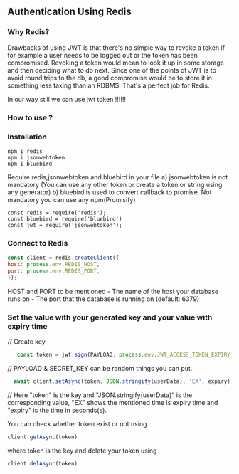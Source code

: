 ## Authentication Using Redis

### Why Redis?

Drawbacks of using JWT is that there's no simple way to revoke a token if for example a user needs to be logged out or the token has been compromised. Revoking a token would mean to look it up in some storage and then deciding what to do next. Since one of the points of JWT is to avoid round trips to the db, a good compromise would be to store it in something less taxing than an RDBMS. That's a perfect job for Redis.

In our way still we can use jwt token !!!!!!

### How to use ?

### Installation
`npm i redis` <br>
`npm i jsonwebtoken` <br>
`npm i bluebird` <br>

Require redis,jsonwebtoken and bluebird in your file
a) jsonwebtoken is not mandatory (You can use any other token or create a token or string using any generator)
b) bluebird is used to convert callback to promise. Not mandatory you can use any npm(Promisify)

`const redis = require('redis');` <br>
`const bluebird = require('bluebird')` <br>
`const jwt = require('jsonwebtoken');` <br>


### Connect to Redis
```javascript
const client = redis.createClient({
host: process.env.REDIS_HOST,
port: process.env.REDIS_PORT,
});
```
 HOST and PORT to be mentioned <hostname> - The name of the host your database runs on
<port> - The port that the database is running on (default: 6379)

### Set the value with your generated key and your value with expiry time
   
   // Create key

```javascript
   const token = jwt.sign(PAYLOAD, process.env.JWT_ACCESS_TOKEN_EXPIRY);
```
   // PAYLOAD & SECRET_KEY can be random things you can put.

```javascript
  await client.setAsync(token, JSON.stringify(userData), 'EX', expiry);
```
  // Here "token" is the key  and "JSON.stringify(userData)" is the corresponding value, "EX" shows the mentioned time is expiry time and "expiry" is the time in seconds(s).

You can check whether token exist or not using 
```javascript
client.getAsync(token)
```
where token is the key and delete your token using 
```javascript
client.delAsync(token)
```
